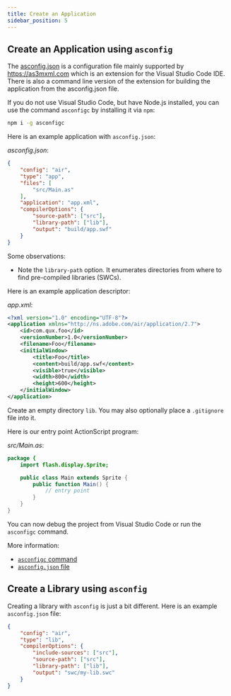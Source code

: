 ```yaml
---
title: Create an Application
sidebar_position: 5
---
```


## Create an Application using `asconfig`

The [asconfig.json](https://github.com/BowlerHatLLC/vscode-as3mxml/wiki/asconfig.json) is a configuration file mainly supported by https://as3mxml.com which is an extension for the Visual Studio Code IDE. There is also a command line version of the extension for building the application from the asconfig.json file.

If you do not use Visual Studio Code, but have Node.js installed, you can use the command `asconfigc` by installing it via `npm`:

```sh
npm i -g asconfigc
```

Here is an example application with `asconfig.json`:

_asconfig.json_:

```json
{
    "config": "air",
    "type": "app",
    "files": [
        "src/Main.as"
    ],
    "application": "app.xml",
    "compilerOptions": {
        "source-path": ["src"],
        "library-path": ["lib"],
        "output": "build/app.swf"
    }
}
```

Some observations:

- Note the `library-path` option. It enumerates directories from where to find pre-compiled libraries (SWCs).

Here is an example application descriptor:

_app.xml_:

```xml
<?xml version="1.0" encoding="UTF-8"?> 
<application xmlns="http://ns.adobe.com/air/application/2.7"> 
    <id>com.qux.foo</id> 
    <versionNumber>1.0</versionNumber> 
    <filename>Foo</filename> 
    <initialWindow>
        <title>Foo</title>
        <content>build/app.swf</content> 
        <visible>true</visible> 
        <width>800</width> 
        <height>600</height> 
    </initialWindow> 
</application>
```

Create an empty directory `lib`. You may also optionally place a `.gitignore` file into it.

Here is our entry point ActionScript program:

_src/Main.as_:

```actionscript
package {
    import flash.display.Sprite;

    public class Main extends Sprite {
        public function Main() {
            // entry point
        }
    }
}
```

You can now debug the project from Visual Studio Code or run the `asconfigc` command.

More information:

- [`asconfigc` command](https://www.npmjs.com/package/asconfigc)
- [`asconfig.json` file](https://github.com/BowlerHatLLC/vscode-as3mxml/wiki/asconfig.json)

## Create a Library using `asconfig`

Creating a library with `asconfig` is just a bit different. Here is an example `asconfig.json` file:

```json
{
    "config": "air",
    "type": "lib",
    "compilerOptions": {
        "include-sources": ["src"],
        "source-path": ["src"],
        "library-path": ["lib"],
        "output": "swc/my-lib.swc"
    }
}
```
